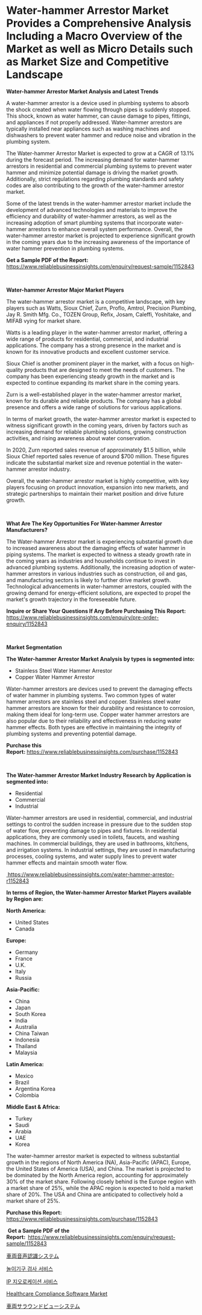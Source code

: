 <p><h1>Water-hammer Arrestor Market Provides a Comprehensive Analysis Including a Macro Overview of the Market as well as Micro Details such as Market Size and Competitive Landscape</h1></p><p><strong>Water-hammer Arrestor Market Analysis and Latest Trends</strong></p>
<p><p>A water-hammer arrestor is a device used in plumbing systems to absorb the shock created when water flowing through pipes is suddenly stopped. This shock, known as water hammer, can cause damage to pipes, fittings, and appliances if not properly addressed. Water-hammer arrestors are typically installed near appliances such as washing machines and dishwashers to prevent water hammer and reduce noise and vibration in the plumbing system.</p><p>The Water-hammer Arrestor Market is expected to grow at a CAGR of 13.1% during the forecast period. The increasing demand for water-hammer arrestors in residential and commercial plumbing systems to prevent water hammer and minimize potential damage is driving the market growth. Additionally, strict regulations regarding plumbing standards and safety codes are also contributing to the growth of the water-hammer arrestor market.</p><p>Some of the latest trends in the water-hammer arrestor market include the development of advanced technologies and materials to improve the efficiency and durability of water-hammer arrestors, as well as the increasing adoption of smart plumbing systems that incorporate water-hammer arrestors to enhance overall system performance. Overall, the water-hammer arrestor market is projected to experience significant growth in the coming years due to the increasing awareness of the importance of water hammer prevention in plumbing systems.</p></p>
<p><strong>Get a Sample PDF of the Report:&nbsp;</strong> <a href="https://www.reliablebusinessinsights.com/enquiry/request-sample/1152843">https://www.reliablebusinessinsights.com/enquiry/request-sample/1152843</a></p>
<p>&nbsp;</p>
<p><strong>Water-hammer Arrestor Major Market Players</strong></p>
<p><p>The water-hammer arrestor market is a competitive landscape, with key players such as Watts, Sioux Chief, Zurn, Proflo, Amtrol, Precision Plumbing, Jay R. Smith Mfg. Co., TOZEN Group, Refix, Josam, Caleffi, Yoshitake, and MIFAB vying for market share.</p><p>Watts is a leading player in the water-hammer arrestor market, offering a wide range of products for residential, commercial, and industrial applications. The company has a strong presence in the market and is known for its innovative products and excellent customer service.</p><p>Sioux Chief is another prominent player in the market, with a focus on high-quality products that are designed to meet the needs of customers. The company has been experiencing steady growth in the market and is expected to continue expanding its market share in the coming years.</p><p>Zurn is a well-established player in the water-hammer arrestor market, known for its durable and reliable products. The company has a global presence and offers a wide range of solutions for various applications.</p><p>In terms of market growth, the water-hammer arrestor market is expected to witness significant growth in the coming years, driven by factors such as increasing demand for reliable plumbing solutions, growing construction activities, and rising awareness about water conservation.</p><p>In 2020, Zurn reported sales revenue of approximately $1.5 billion, while Sioux Chief reported sales revenue of around $700 million. These figures indicate the substantial market size and revenue potential in the water-hammer arrestor industry.</p><p>Overall, the water-hammer arrestor market is highly competitive, with key players focusing on product innovation, expansion into new markets, and strategic partnerships to maintain their market position and drive future growth.</p></p>
<p>&nbsp;</p>
<p><strong>What Are The Key Opportunities For Water-hammer Arrestor Manufacturers?</strong></p>
<p><p>The Water-hammer Arrestor market is experiencing substantial growth due to increased awareness about the damaging effects of water hammer in piping systems. The market is expected to witness a steady growth rate in the coming years as industries and households continue to invest in advanced plumbing systems. Additionally, the increasing adoption of water-hammer arrestors in various industries such as construction, oil and gas, and manufacturing sectors is likely to further drive market growth. Technological advancements in water-hammer arrestors, coupled with the growing demand for energy-efficient solutions, are expected to propel the market's growth trajectory in the foreseeable future.</p></p>
<p><strong>Inquire or Share Your Questions If Any Before Purchasing This Report:</strong> <a href="https://www.reliablebusinessinsights.com/enquiry/pre-order-enquiry/1152843">https://www.reliablebusinessinsights.com/enquiry/pre-order-enquiry/1152843</a></p>
<p>&nbsp;</p>
<p><strong>Market Segmentation</strong></p>
<p><strong>The Water-hammer Arrestor Market Analysis by types is segmented into:</strong></p>
<p><ul><li>Stainless Steel Water Hammer Arrestor</li><li>Copper Water Hammer Arrestor</li></ul></p>
<p><p>Water-hammer arrestors are devices used to prevent the damaging effects of water hammer in plumbing systems. Two common types of water hammer arrestors are stainless steel and copper. Stainless steel water hammer arrestors are known for their durability and resistance to corrosion, making them ideal for long-term use. Copper water hammer arrestors are also popular due to their reliability and effectiveness in reducing water hammer effects. Both types are effective in maintaining the integrity of plumbing systems and preventing potential damage.</p></p>
<p><strong>Purchase this Report:&nbsp;</strong><a href="https://www.reliablebusinessinsights.com/purchase/1152843">https://www.reliablebusinessinsights.com/purchase/1152843</a></p>
<p>&nbsp;</p>
<p><strong>The Water-hammer Arrestor Market Industry Research by Application is segmented into:</strong></p>
<p><ul><li>Residential</li><li>Commercial</li><li>Industrial</li></ul></p>
<p><p>Water-hammer arrestors are used in residential, commercial, and industrial settings to control the sudden increase in pressure due to the sudden stop of water flow, preventing damage to pipes and fixtures. In residential applications, they are commonly used in toilets, faucets, and washing machines. In commercial buildings, they are used in bathrooms, kitchens, and irrigation systems. In industrial settings, they are used in manufacturing processes, cooling systems, and water supply lines to prevent water hammer effects and maintain smooth water flow.</p></p>
<p><a href="https://www.reliablebusinessinsights.com/water-hammer-arrestor-r1152843">&nbsp;https://www.reliablebusinessinsights.com/water-hammer-arrestor-r1152843</a></p>
<p><strong>In terms of Region, the Water-hammer Arrestor Market Players available by Region are:</strong></p>
<p>
    <p> <strong> North America: </strong>
        <ul>
            <li>United States</li>
            <li>Canada</li>
        </ul>
        </p> 
    <p> <strong> Europe: </strong>
        <ul>
            <li>Germany</li>
            <li>France</li>
            <li>U.K.</li>
            <li>Italy</li>
            <li>Russia</li>
        </ul>
        </p> 
    <p> <strong> Asia-Pacific: </strong>
        <ul>
            <li>China</li>
            <li>Japan</li>
            <li>South Korea</li>
            <li>India</li>
            <li>Australia</li>
            <li>China Taiwan</li>
            <li>Indonesia</li>
            <li>Thailand</li>
            <li>Malaysia</li>
        </ul>
        </p> 
    <p> <strong> Latin America: </strong>
        <ul>
            <li>Mexico</li>
            <li>Brazil</li>
            <li>Argentina Korea</li>
            <li>Colombia</li>
        </ul>
        </p> 
    <p> <strong> Middle East & Africa: </strong>
        <ul>
            <li>Turkey</li>
            <li>Saudi</li>
            <li>Arabia</li>
            <li>UAE</li>
            <li>Korea</li>
        </ul>
    </p>
    </p>
<p><p>The water-hammer arrestor market is expected to witness substantial growth in the regions of North America (NA), Asia-Pacific (APAC), Europe, the United States of America (USA), and China. The market is projected to be dominated by the North America region, accounting for approximately 30% of the market share. Following closely behind is the Europe region with a market share of 25%, while the APAC region is expected to hold a market share of 20%. The USA and China are anticipated to collectively hold a market share of 25%.</p></p>
<p><strong>Purchase this Report: </strong><a href="https://www.reliablebusinessinsights.com/purchase/1152843">https://www.reliablebusinessinsights.com/purchase/1152843</a></p>
<p>&nbsp;<strong>Get a Sample PDF of the Report:&nbsp;&nbsp;</strong><a href="https://www.reliablebusinessinsights.com/enquiry/request-sample/1152843">https://www.reliablebusinessinsights.com/enquiry/request-sample/1152843</a></p>
<p><strong></strong></p>
<p><p><a href="https://github.com/RaeJenkins1952/Market-Research-Report-List-1/blob/main/765484289277.md">車両音声認識システム</a></p><p><a href="https://github.com/EthaWolf/Market-Research-Report-List-1/blob/main/291944681910.md">놀이기구 검사 서비스</a></p><p><a href="https://github.com/darrellockm3ytan895656/Market-Research-Report-List-1/blob/main/516395681909.md">IP 지오로케이션 서비스</a></p><p><a href="https://www.linkedin.com/pulse/healthcare-compliance-software-market-size-cagr-trends-ajcke">Healthcare Compliance Software Market</a></p><p><a href="https://github.com/TysonKub/Market-Research-Report-List-1/blob/main/204757389278.md">車両サラウンドビューシステム</a></p></p>